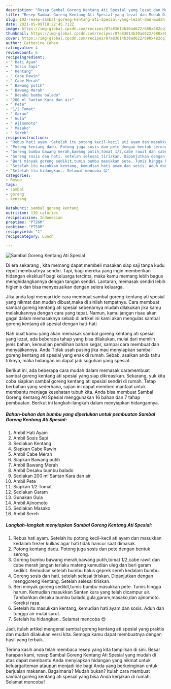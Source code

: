 ```yaml
---
description: "Resep Sambal Goreng Kentang Ati Spesial yang lezat dan Mudah Dibuat"
title: "Resep Sambal Goreng Kentang Ati Spesial yang lezat dan Mudah Dibuat"
slug: 102-resep-sambal-goreng-kentang-ati-spesial-yang-lezat-dan-mudah-dibuat
date: 2021-05-09T18:22:45.712Z
image: https://img-global.cpcdn.com/recipes/07a83614b30ad622/680x482cq70/sambal-goreng-kentang-ati-spesial-foto-resep-utama.jpg
thumbnail: https://img-global.cpcdn.com/recipes/07a83614b30ad622/680x482cq70/sambal-goreng-kentang-ati-spesial-foto-resep-utama.jpg
cover: https://img-global.cpcdn.com/recipes/07a83614b30ad622/680x482cq70/sambal-goreng-kentang-ati-spesial-foto-resep-utama.jpg
author: Catherine Cohen
ratingvalue: 4
reviewcount: 6
recipeingredient:
- " Hati Ayam"
- " Sosis Sapi"
- " Kentang"
- " Cabe Rawin"
- " Cabe Merah"
- " Bawang putih"
- " Bawang Merah"
- " Desaku bumbu balado"
- "200 ml Santan Kara dan air"
- " Pete"
- "1/2 Tomat"
- " Garam"
- " Gula"
- " Ajinomoto"
- " Masako"
- " Sereh"
recipeinstructions:
- "Rebus hati ayam. Setelah itu potong kecil-kecil ati ayam dan masukkan kedalam frezer kulkas agar hati tidak hancur saat dimasak."
- "Potong kentang dadu. Potong juga sosis dan pete dengan bentuk serong."
- "Goreng bumbu bawang merah,bawang putih,tomat 1/2,cabe rawit dan cabe merah jangan terlaku mateng kemudian uleg dan beri garam sedikit. Kemudian setelah bumbu halus geprek sereh kedalam bumbu."
- "Goreng sosis dan hati. setelah selesai tiriskan. Dipanjutkan dengan menggoreng Kentang. Setelah selesai tiriskan."
- "Beri minyak goreng sedikit,tumis bumbu masukkan pete. Tumis hingga harum. Kemudian masukkan Santan kara yang telah dicampur air. Tambahkan desaku bumbu balado,gula,garam,masako,dan ajinomoto. Koreksi rasa."
- "Setelah itu masukkan kentang, kemudian hati ayam dan sosis. Aduh dan tunggu air mulai surut."
- "Setelah itu hidangkan.. Selamat mencoba 😍"
categories:
- Resep
tags:
- sambal
- goreng
- kentang

katakunci: sambal goreng kentang 
nutrition: 139 calories
recipecuisine: Indonesian
preptime: "PT26M"
cooktime: "PT58M"
recipeyield: "1"
recipecategory: Lunch

---
```



![Sambal Goreng Kentang Ati Spesial](https://img-global.cpcdn.com/recipes/07a83614b30ad622/680x482cq70/sambal-goreng-kentang-ati-spesial-foto-resep-utama.jpg)

Di era  sekarang , kita memang dapat membeli masakan siap saji tanpa kudu repot membuatnya sendiri. Tapi, bagi mereka yang ingin memberikan hidangan eksklusif bagi keluarga tercinta, maka kamu memang lebih bagus menghidangkannya dengan tangan sendiri. Lantaran, memasak sendiri lebih higienis dan bisa menyesuaikan dengan selera keluarga.

Jika anda lagi mencari ide cara membuat sambal goreng kentang ati spesial yang nikmat dan mudah dibuat,maka di sinilah tempatnya. Cara membuat sambal goreng kentang ati spesial  sebenarnya mudah dilakukan jika kamu melakukannya dengan cara yang tepat. Namun, kamu jangan risau akan gagal dalam memasaknya 
sebab di artikel ini kami akan mengulas sambal goreng kentang ati spesial dengan hati-hati.  



Nah buat kamu yang akan memasak sambal goreng kentang ati spesial yang lezat, ada beberapa tahap yang bisa dilakukan, mulai dari memilih jenis bahan, kemudian pemilihan bahan segar, sampai cara membuat dan menyajikannya. Anda Tidak usah pusing jika mau menyiapkan sambal goreng kentang ati spesial yang enak di rumah. Sebab, asalkan anda  tahu triknya, maka hidangan ini dapat jadi suguhan yang spesial.

Berikut ini, ada beberapa cara mudah dalam memasak caramembuat sambal goreng kentang ati spesial yang siap dikreasikan. Sekarang, yuk kita coba siapkan sambal goreng kentang ati spesial sendiri di rumah. Tetap berbahan yang sederhana, sajian ini dapat memberi manfaat untuk membantu menjaga kesehatan tubuh kita. Anda bisa membuat Sambal Goreng Kentang Ati Spesial menggunakan 16 bahan dan 7 tahap pembuatan. Berikut ini langkah-langkah dalam menyiapkan hidangannya.

<!--inarticleads1-->

##### Bahan-bahan dan bumbu yang diperlukan untuk pembuatan Sambal Goreng Kentang Ati Spesial:

1. Ambil  Hati Ayam
1. Ambil  Sosis Sapi
1. Sediakan  Kentang
1. Siapkan  Cabe Rawin
1. Ambil  Cabe Merah
1. Siapkan  Bawang putih
1. Ambil  Bawang Merah
1. Ambil  Desaku bumbu balado
1. Sediakan 200 ml Santan Kara dan air
1. Ambil  Pete
1. Siapkan 1/2 Tomat
1. Sediakan  Garam
1. Gunakan  Gula
1. Ambil  Ajinomoto
1. Sediakan  Masako
1. Ambil  Sereh




<!--inarticleads2-->

##### Langkah-langkah menyiapkan Sambal Goreng Kentang Ati Spesial:

1. Rebus hati ayam. Setelah itu potong kecil-kecil ati ayam dan masukkan kedalam frezer kulkas agar hati tidak hancur saat dimasak.
1. Potong kentang dadu. Potong juga sosis dan pete dengan bentuk serong.
1. Goreng bumbu bawang merah,bawang putih,tomat 1/2,cabe rawit dan cabe merah jangan terlaku mateng kemudian uleg dan beri garam sedikit. Kemudian setelah bumbu halus geprek sereh kedalam bumbu.
1. Goreng sosis dan hati. setelah selesai tiriskan. Dipanjutkan dengan menggoreng Kentang. Setelah selesai tiriskan.
1. Beri minyak goreng sedikit,tumis bumbu masukkan pete. Tumis hingga harum. Kemudian masukkan Santan kara yang telah dicampur air. Tambahkan desaku bumbu balado,gula,garam,masako,dan ajinomoto. Koreksi rasa.
1. Setelah itu masukkan kentang, kemudian hati ayam dan sosis. Aduh dan tunggu air mulai surut.
1. Setelah itu hidangkan.. Selamat mencoba 😍




Jadi, itulah artikel mengenai  sambal goreng kentang ati spesial  yang praktis dan mudah dilakukan versi kita. Semoga kamu dapat membuatnya dengan hasil yang terbaik. 

Terima kasih anda telah membaca resep yang kita tampilkan di sini. Besar harapan kami, resep  Sambal Goreng Kentang Ati Spesial yang mudah di atas dapat membantu Anda menyiapkan hidangan yang nikmat untuk keluarga/teman ataupun menjadi ide bagi Anda yang berkeinginan untuk berjualan makanan. Bagaimana? Mudah bukan? Itulah cara membuat sambal goreng kentang ati spesial yang bisa Anda kerjakan di rumah. Selamat mencoba!

